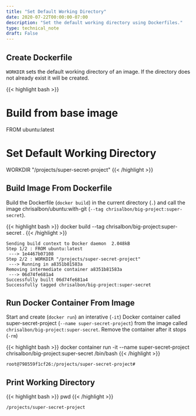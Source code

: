 ```yaml
---
title: "Set Default Working Directory"
date: 2020-07-22T00:00:00-07:00
description: "Set the default working directory using Dockerfiles."
type: technical_note
draft: False
---
```


## Create Dockerfile

`WORKDIR` sets the default working directory of an image. If the directory does not already exist it will be created.

{{< highlight bash >}}
# Build from base image
FROM ubuntu:latest

# Set Default Working Directory
WORKDIR "/projects/super-secret-project"
{{< /highlight >}}

## Build Image From Dockerfile

Build the Dockerfile (`docker build`) in the current directory (`.`) and call the image chrisalbon/ubuntu:with-git (`--tag chrisalbon/big-project:super-secret`).

{{< highlight bash >}}
docker build --tag chrisalbon/big-project:super-secret .
{{< /highlight >}}
```
Sending build context to Docker daemon  2.048kB
Step 1/2 : FROM ubuntu:latest
 ---> 1e4467b07108
Step 2/2 : WORKDIR "/projects/super-secret-project"
 ---> Running in a8351b81583a
Removing intermediate container a8351b81583a
 ---> 06d74fe681a4
Successfully built 06d74fe681a4
Successfully tagged chrisalbon/big-project:super-secret
```

## Run Docker Container From Image

Start and create (`docker run`) an interative (`-it`) Docker container called super-secret-project (`--name super-secret-project`) from the image called `chrisalbon/big-project:super-secret`. Remove the container after it stops (`-rm`)

{{< highlight bash >}}
docker container run -it --name super-secret-project chrisalbon/big-project:super-secret /bin/bash
{{< /highlight >}}
```
root@798559f1cf26:/projects/super-secret-project#
```

## Print Working Directory

{{< highlight bash >}}
pwd
{{< /highlight >}}
```
/projects/super-secret-project
```